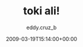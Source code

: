 ---
title: 'toki ali!'
posts: 2
hash: 't1014'
author: 'eddy.cruz_b'
date: 2009-03-19T15:14:00+00:00
sources:
  - http://forums.tokipona.org/viewtopic.php%3Ft=1014.html
---